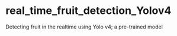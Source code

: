 # real_time_fruit_detection_Yolov4
Detecting fruit in the realtime using Yolo v4; a pre-trained model 
